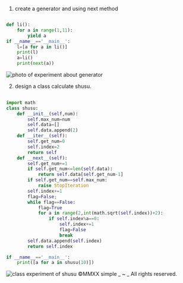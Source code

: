 1. create a generator and using next method
~~~python

def li():
    for a in range(1,11):
        yield a
if __name__=='__main__':
    l=[a for a in li()]
    print(l)
    a=li()
    print(next(a))
~~~
<img src="genertor.png" alt=" photo of experiment about generator" title="First Question screenshot" />

2. design a class calculate shusu.
~~~python
  
import math
class shusu:
    def __init__(self,num):
        self.max_num=num
        self.data=[]
        self.data.append(2)
    def __iter__(self):
        self.get_num=0
        self.index=2
        return self
    def __next__(self):
        self.get_num+=1
        if self.get_num<=len(self.data):
            return self.data[self.get_num-1] 
        if self.get_num==self.max_num:
            raise StopIteration
        self.index+=1
        flag=False;
        while flag==False:
            flag=True
            for a in range(2,int(math.sqrt(self.index))+2):
                if self.index%a==0:
                    self.index+=1
                    flag=False
                    break
        self.data.append(self.index)
        return self.index

if __name__=='__main__':
    print([a for a in shusu(10)])
~~~

<img src="shusu.PNG" alt="class experiment of shusu" title="shusu" />                    
&copy;MMXX simple _ ~ _ All rights reserved. 

                
                
            
            


